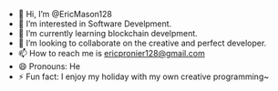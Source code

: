 - 👋 Hi, I’m @EricMason128
- 👀 I’m interested in Software Develpment.
- 🌱 I’m currently learning blockchain develpment.
- 💞️ I’m looking to collaborate on the creative and perfect developer.
- 📫 How to reach me is ericpronier128@gmail.com
- 😄 Pronouns: He
- ⚡ Fun fact: I enjoy my holiday with my own creative programming~

<!---
EricMason128/EricMason128 is a ✨ special ✨ repository because its `README.md` (this file) appears on your GitHub profile.
You can click the Preview link to take a look at your changes.
--->
